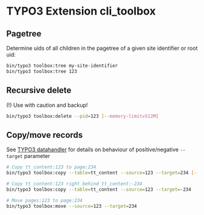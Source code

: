 # TYPO3 Extension cli_toolbox

## Pagetree

Determine uids of all children in the pagetree of a given site identifier or root uid:

```bash
bin/typo3 toolbox:tree my-site-identifier
bin/typo3 toolbox:tree 123
```

## Recursive delete

(!) Use with caution and backup!

```bash
bin/typo3 toolbox:delete --pid=123 [--memory-limit=512M]
```

## Copy/move records

See [TYPO3 datahandler](https://docs.typo3.org/typo3cms/CoreApiReference/ApiOverview/Typo3CoreEngine/Database/Index.html) for details on behaviour of positive/negative `--target` parameter

```bash
# Copy tt_content:123 to page:234
bin/typo3 toolbox:copy --table=tt_content --source=123 --target=234 [--be-user=1] [--memory-limit=512M]

# Copy tt_content:123 right behind tt_content:-234
bin/typo3 toolbox:copy --table=tt_content --source=123 --target=-234

# Move pages:123 to page:234
bin/typo3 toolbox:move --source=123 --target=234
```
